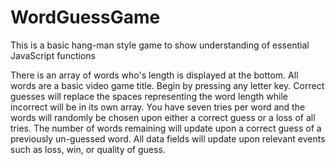 # WordGuessGame

This is a basic hang-man style game to show understanding of essential JavaScript functions

There is an array of words who's length is displayed at the bottom.
All words are a basic video game title.
Begin by pressing any letter key. Correct guesses will replace the spaces representing the word length while incorrect will be in its own array.
You have seven tries per word and the words will randomly be chosen upon either a correct guess or a loss of all tries.
The number of words remaining will update upon a correct guess of a previously un-guessed word.
All data fields will update upon relevant events such as loss, win, or quality of guess.
